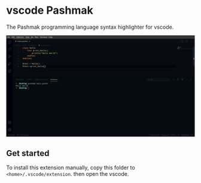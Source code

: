 # vscode Pashmak
The Pashmak programming language syntax highlighter for vscode.

<a href="https://github.com/sami2020pro/vscode-pashmak/tree/main/data/preview.png">
	<img
		src="data/preview.png"
		raw=true
		alt="Pashmak programming language extension for Visual Studio Code preview"
		style="margin-right: 10px;"
	/>
</a>

## Get started
To install this extension manually, copy this folder to `<home>/.vscode/extension`. then open the vscode.

